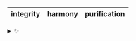 | integrity | harmony | purification |
| :-------: | :-----: | :----------: |

<details>
  <summary>✨</summary>
  These words are chosen at random each day. New words will appear here tomorrow morning.
</details>